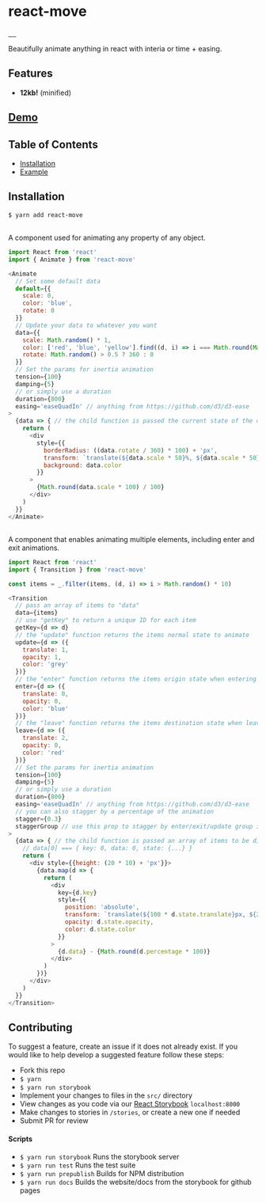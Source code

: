 # react-move

<a href="https://travis-ci.org/tannerlinsley/react-move" target="\_parent">
  <img alt="" src="https://travis-ci.org/tannerlinsley/react-move.svg?branch=master" />
</a>
<a href="https://npmjs.com/package/react-move" target="\_parent">
  <img alt="" src="https://img.shields.io/npm/dm/react-move.svg" />
</a>
<a href="https://react-chat-signup.herokuapp.com/" target="\_parent">
  <img alt="" src="https://img.shields.io/badge/slack-react--chat-blue.svg" />
</a>
<a href="https://github.com/tannerlinsley/react-move" target="\_parent">
  <img alt="" src="https://img.shields.io/github/stars/tannerlinsley/react-move.svg?style=social&label=Star" />
</a>
<a href="https://twitter.com/tannerlinsley" target="\_parent">
  <img alt="" src="https://img.shields.io/twitter/follow/tannerlinsley.svg?style=social&label=Follow" />
</a>

Beautifully animate anything in react with interia or time + easing.

## Features

- **12kb!** (minified)

## [Demo](https://tannerlinsley.github.io/react-animate/?selectedKind=2.%20Demos&selectedStory=Kitchen%20Sink&full=0&down=0&left=1&panelRight=0&downPanel=kadirahq%2Fstorybook-addon-actions%2Factions-panel)

## Table of Contents
- [Installation](#installation)
- [Example](#example)

## Installation
```bash
$ yarn add react-move
```

## <Animate />
A component used for animating any property of any object.
```javascript
import React from 'react'
import { Animate } from 'react-move'

<Animate
  // Set some default data
  default={{
    scale: 0,
    color: 'blue',
    rotate: 0
  }}
  // Update your data to whatever you want
  data={{
    scale: Math.random() * 1,
    color: ['red', 'blue', 'yellow'].find((d, i) => i === Math.round(Math.random() * 2)),
    rotate: Math.random() > 0.5 ? 360 : 0
  }}
  // Set the params for inertia animation
  tension={100}
  damping={5}
  // or simply use a duration
  duration={800}
  easing='easeQuadIn' // anything from https://github.com/d3/d3-ease
>
  {data => { // the child function is passed the current state of the data as an object
    return (
      <div
        style={{
          borderRadius: ((data.rotate / 360) * 100) + 'px',
          transform: `translate(${data.scale * 50}%, ${data.scale * 50}%) scale(${data.scale}) rotate(${data.rotate}deg)`,
          background: data.color
        }}
      >
        {Math.round(data.scale * 100) / 100}
      </div>
    )
  }}
</Animate>
```

## <Transition />
A component that enables animating multiple elements, including enter and exit animations.
```javascript
import React from 'react'
import { Transition } from 'react-move'

const items = _.filter(items, (d, i) => i > Math.random() * 10)

<Transition
  // pass an array of items to "data"
  data={items}
  // use "getKey" to return a unique ID for each item
  getKey={d => d}
  // the "update" function returns the items normal state to animate
  update={d => ({
    translate: 1,
    opacity: 1,
    color: 'grey'
  })}
  // the "enter" function returns the items origin state when entering
  enter={d => ({
    translate: 0,
    opacity: 0,
    color: 'blue'
  })}
  // the "leave" function returns the items destination state when leaving
  leave={d => ({
    translate: 2,
    opacity: 0,
    color: 'red'
  })}
  // Set the params for inertia animation
  tension={100}
  damping={5}
  // or simply use a duration
  duration={800}
  easing='easeQuadIn' // anything from https://github.com/d3/d3-ease
  // you can also stagger by a percentage of the animation
  stagger={0.3}
  staggerGroup // use this prop to stagger by enter/exit/update group index instead of by overall index
>
  {data => { // the child function is passed an array of items to be displayed
    // data[0] === { key: 0, data: 0, state: {...} }
    return (
      <div style={{height: (20 * 10) + 'px'}}>
        {data.map(d => {
          return (
            <div
              key={d.key}
              style={{
                position: 'absolute',
                transform: `translate(${100 * d.state.translate}px, ${20 * d.key}px)`,
                opacity: d.state.opacity,
                color: d.state.color
              }}
            >
              {d.data} - {Math.round(d.percentage * 100)}
            </div>
          )
        })}
      </div>
    )
  }}
</Transition>
```


## Contributing
To suggest a feature, create an issue if it does not already exist.
If you would like to help develop a suggested feature follow these steps:

- Fork this repo
- `$ yarn`
- `$ yarn run storybook`
- Implement your changes to files in the `src/` directory
- View changes as you code via our <a href="https://github.com/storybooks/react-storybook" target="\_parent">React Storybook</a> `localhost:8000`
- Make changes to stories in `/stories`, or create a new one if needed
- Submit PR for review

#### Scripts

- `$ yarn run storybook` Runs the storybook server
- `$ yarn run test` Runs the test suite
- `$ yarn run prepublish` Builds for NPM distribution
- `$ yarn run docs` Builds the website/docs from the storybook for github pages

<!-- ## Used By

<a href='https://nozzle.io' target="\_parent">
  <img src='https://nozzle.io/img/logo-blue.png' alt='Nozzle Logo' style='width:300px;'/>
</a> -->
